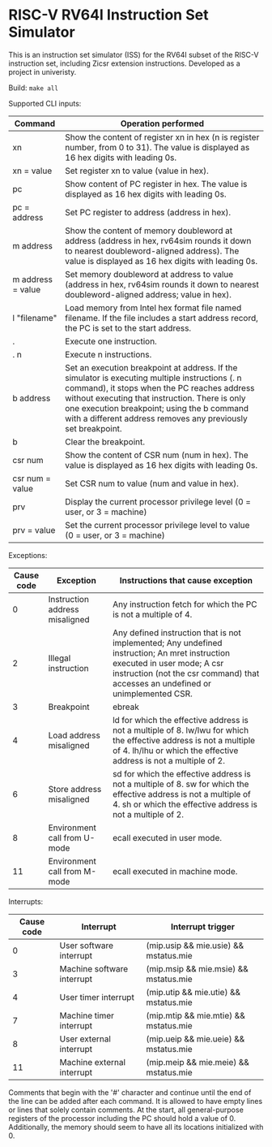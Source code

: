 # RISC-V RV64I Instruction Set Simulator

This is an instruction set simulator (ISS) for the RV64I subset of the RISC-V instruction set, including Zicsr extension instructions.
Developed as a project in univeristy.

Build: `make all`

Supported CLI inputs: 

|Command|Operation performed|
|---|---|
|xn|Show the content of register xn in hex (n is register number, from 0 to 31). The value is displayed as 16 hex digits with leading 0s.|
|xn = value|Set register xn to value (value in hex).|
|pc|Show content of PC register in hex. The value is displayed as 16 hex digits with leading 0s.|
|pc = address|Set PC register to address (address in hex).|
|m address|Show the content of memory doubleword at address (address in hex, rv64sim rounds it down to nearest doubleword-aligned address). The value is displayed as 16 hex digits with leading 0s.|
|m address = value|Set memory doubleword at address to value (address in hex, rv64sim rounds it down to nearest doubleword-aligned address; value in hex).|
|l "filename"|Load memory from Intel hex format file named filename. If the file includes a start address record, the PC is set to the start address.|
|.|Execute one instruction.|
|. n|Execute n instructions.|
|b address|Set an execution breakpoint at address. If the simulator is executing multiple instructions (. n command), it stops when the PC reaches address without executing that instruction. There is only one execution breakpoint; using the b command with a different address removes any previously set breakpoint.|
|b|Clear the breakpoint.|
|csr num|Show the content of CSR num (num in hex). The value is displayed as 16 hex digits with leading 0s.|
|csr num = value|Set CSR num to value (num and value in hex).|
|prv|Display the current processor privilege level (0 = user, or 3 = machine)|
|prv = value|Set the current processor privilege level to value (0 = user, or 3 = machine)|

Exceptions: 

|Cause code|Exception|Instructions that cause exception|
|---|---|---|
|0|Instruction address misaligned|Any instruction fetch for which the PC is not a multiple of 4.|
|2|Illegal instruction|Any defined instruction that is not implemented; Any undefined instruction; An mret instruction executed in user mode; A csr instruction (not the csr command) that accesses an undefined or unimplemented CSR.|
|3|Breakpoint|ebreak|
|4|Load address misaligned|ld for which the effective address is not a multiple of 8. lw/lwu for which the effective address is not a multiple of 4. lh/lhu or which the effective address is not a multiple of 2.|
|6|Store address misaligned|sd for which the effective address is not a multiple of 8. sw for which the effective address is not a multiple of 4. sh or which the effective address is not a multiple of 2.|
|8|Environment call from U-mode|ecall executed in user mode.|
|11|Environment call from M-mode|ecall executed in machine mode.|

Interrupts: 

|Cause code|Interrupt|Interrupt trigger|
|---|---|---|
|0|User software interrupt|(mip.usip && mie.usie) && mstatus.mie|
|3|Machine software interrupt|(mip.msip && mie.msie) && mstatus.mie|
|4|User timer interrupt|(mip.utip && mie.utie) && mstatus.mie|
|7|Machine timer interrupt|(mip.mtip && mie.mtie) && mstatus.mie|
|8|User external interrupt|(mip.ueip && mie.ueie) && mstatus.mie|
|11|Machine external interrupt|(mip.meip && mie.meie) && mstatus.mie|


Comments that begin with the '#' character and continue until the end of the line can be added after each command. It is allowed to have empty lines or lines that solely contain comments.
At the start, all general-purpose registers of the processor including the PC should hold a value of 0. Additionally, the memory should seem to have all its locations initialized with 0. 
